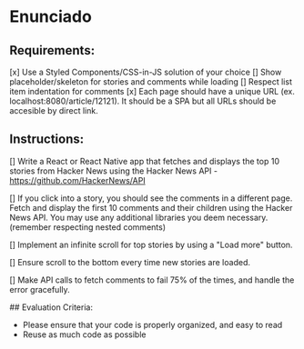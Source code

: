 # Enunciado

## Requirements:
[x] Use a Styled Components/CSS-in-JS solution of your choice
[] Show placeholder/skeleton for stories and comments while loading
[] Respect list item indentation for comments
[x] Each page should have a unique URL (ex. localhost:8080/article/12121). It should be a SPA but all URLs should be accesible by direct link.

## Instructions:

[] Write a React or React Native app that fetches and displays the top 10 stories from Hacker News using the Hacker News API - https://github.com/HackerNews/API 

[] If you click into a story, you should see the comments in a different page.
Fetch and display the first 10 comments and their children using the Hacker News API.
You may use any additional libraries you deem necessary. (remember respecting nested comments)

[] Implement an infinite scroll for top stories by using a "Load more" button.

[] Ensure scroll to the bottom every time new stories are loaded.

[] Make API calls to fetch comments to fail 75% of the times, and handle the error gracefully.

## Evaluation Criteria:

- Please ensure that your code is properly organized, and easy to read
- Reuse as much code as possible